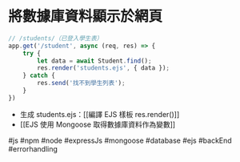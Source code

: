 # 將數據庫資料顯示於網頁
```js
// /students/（已登入學生表）
app.get('/student', async (req, res) => {
	try {
		let data = await Student.find();
		res.render('students.ejs', { data });
	} catch {
		res.send('找不到學生列表');
	}
})
```
- 生成 students.ejs：[[編譯 EJS 樣板 res.render()]]
- [[EJS 使用 Mongoose 取得數據庫資料作為變數]]

#js #npm #node #expressJs #mongoose #database #ejs #backEnd #errorhandling